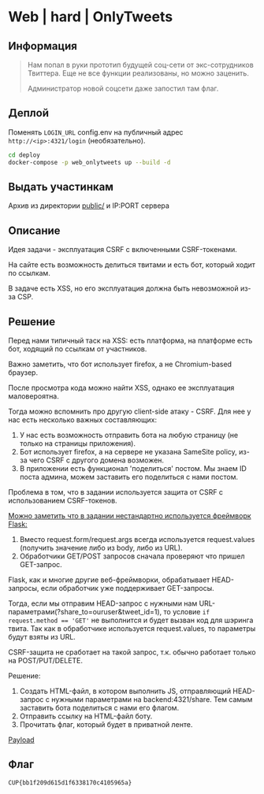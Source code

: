 # Web | hard | OnlyTweets

## Информация

> Нам попал в руки прототип будущей соц-сети от экс-сотрудников Твиттера. Еще не все функции реализованы, но можно
> заценить.
>
>
> Администратор новой соцсети даже запостил там флаг.

## Деплой

Поменять `LOGIN_URL` config.env на публичный адрес `http://<ip>:4321/login` (необязательно).

```sh
cd deploy
docker-compose -p web_onlytweets up --build -d
```

## Выдать участинкам

Архив из директории [public/](public/) и IP:PORT сервера

## Описание

Идея задачи - эксплуатация CSRF с включенными CSRF-токенами.

На сайте есть возможность делиться твитами и есть бот, который ходит по ссылкам.

В задаче есть XSS, но его эксплуатация должна быть невозможной из-за CSP.

## Решение

Перед нами типичный таск на XSS: есть платформа, на платформе есть бот, ходящий по ссылкам от участников.

Важно заметить, что бот использует firefox, а не Chromium-based браузер.

После просмотра кода можно найти XSS, однако ее эксплуатация маловероятна.

Тогда можно вспомнить про другую client-side атаку - CSRF. Для нее у нас есть несколько важных составляющих:

1. У нас есть возможность отправить бота на любую страницу (не только на страницы приложения).
2. Бот использует firefox, а на сервере не указана SameSite policy, из-за чего CSRF с другого домена возможен.
3. В приложении есть функционал 'поделиться' постом. Мы знаем ID поста админа, можем заставить его поделиться с нами
   постом.

Проблема в том, что в задании используется защита от CSRF с использованием CSRF-токенов.

[Можно заметить что в задании нестандартно используется фреймворк Flask:](https://github.com/acisoru/ctfcup22-quals/blob/3e32980f4be4a2f246751c7c1b57681cf2d32a0e/web/onlytweets/deploy/app/app.py#L145-L151)

1. Вместо request.form/request.args всегда используется request.values (получить значение либо из body, либо из URL).
2. Обработчики GET/POST запросов сначала проверяют что пришел GET-запрос.

Flask, как и многие другие веб-фреймворки, обрабатывает HEAD-запросы, если обработчик уже поддерживает GET-запросы.

Тогда, если мы отправим HEAD-запрос с нужными нам URL-параметрами(?share_to=ouruser&tweet_id=1), то
условие `if request.method == 'GET'` не выполнится и будет вызван код для шэринга твита. Так как в обработчике
используется request.values, то параметры будут взяты из URL.

CSRF-защита не сработает на такой запрос, т.к. обычно работает только на POST/PUT/DELETE.

Решение:

1. Создать HTML-файл, в котором выполнить JS, отправляющий HEAD-запрос с нужными параметрами на backend:4321/share. Тем
   самым заставить бота поделиться с нами его флагом.
2. Отправить ссылку на HTML-файл боту.
3. Прочитать флаг, который будет в приватной ленте.

[Payload](solve/sploit.html)

## Флаг

`CUP{bb1f209d615d1f6338170c4105965a}`

